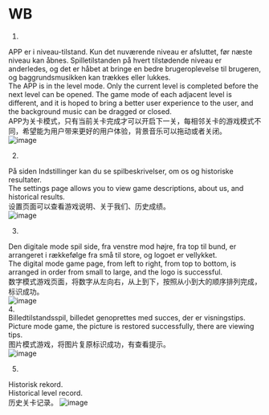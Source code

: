 # WB
1.
APP er i niveau-tilstand. Kun det nuværende niveau er afsluttet, før næste niveau kan åbnes. Spilletilstanden på hvert tilstødende niveau er anderledes, og det er håbet at bringe en bedre brugeroplevelse til brugeren, og baggrundsmusikken kan trækkes eller lukkes.  
The APP is in the level mode. Only the current level is completed before the next level can be opened. The game mode of each adjacent level is different, and it is hoped to bring a better user experience to the user, and the background music can be dragged or closed.  
APP为关卡模式，只有当前关卡完成才可以开启下一关，每相邻关卡的游戏模式不同，希望能为用户带来更好的用户体验，背景音乐可以拖动或者关闭。  
![image](https://raw.githubusercontent.com/ClownCy/WB/master/Simulator%20Screen%20Shot%20-%20iPhone%208%20Plus%20-%202019-04-12%20at%2015.55.25.png)  

2.  
På siden Indstillinger kan du se spilbeskrivelser, om os og historiske resultater.  
The settings page allows you to view game descriptions, about us, and historical results.  
设置页面可以查看游戏说明、关于我们、历史成绩。  
![image](https://raw.githubusercontent.com/ClownCy/WB/master/Simulator%20Screen%20Shot%20-%20iPhone%208%20Plus%20-%202019-04-12%20at%2015.55.34.png)  

3.  
Den digitale mode spil side, fra venstre mod højre, fra top til bund, er arrangeret i rækkefølge fra små til store, og logoet er vellykket.  
The digital mode game page, from left to right, from top to bottom, is arranged in order from small to large, and the logo is successful.  
数字模式游戏页面，将数字从左向右，从上到下，按照从小到大的顺序排列完成，标识成功。  
![image](https://raw.githubusercontent.com/ClownCy/WB/master/Simulator%20Screen%20Shot%20-%20iPhone%208%20Plus%20-%202019-04-12%20at%2015.55.30.png)    
4.  
Billedtilstandsspil, billedet genoprettes med succes, der er visningstips.  
Picture mode game, the picture is restored successfully, there are viewing tips.  
图片模式游戏，将图片复原标识成功，有查看提示。  
![image](https://raw.githubusercontent.com/ClownCy/WB/master/Simulator%20Screen%20Shot%20-%20iPhone%208%20Plus%20-%202019-04-12%20at%2015.55.27.png)    
  
    
5.
Historisk rekord.  
Historical level record.  
历史关卡记录。
![image](https://raw.githubusercontent.com/ClownCy/WB/master/Simulator%20Screen%20Shot%20-%20iPhone%208%20Plus%20-%202019-04-12%20at%2015.55.51.png)  
